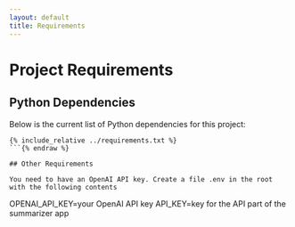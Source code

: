 ```yaml
---
layout: default
title: Requirements
---
```


# Project Requirements

## Python Dependencies

Below is the current list of Python dependencies for this project:

```{% raw %}
{% include_relative ../requirements.txt %}
```{% endraw %}

## Other Requirements

You need to have an OpenAI API key. Create a file .env in the root with the following contents
```
OPENAI_API_KEY=your OpenAI API key
API_KEY=key for the API part of the summarizer app
```
